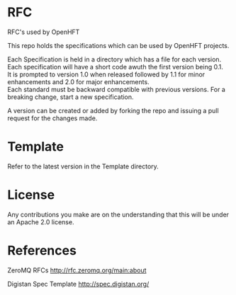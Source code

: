 # RFC
RFC's used by OpenHFT

This repo holds the specifications which can be used by OpenHFT projects.  

Each Specification is held in a directory which has a file for each version. Each specification will have a short code awuth the first version being 0.1.  
It is prompted to version 1.0 when released followed by 1.1 for minor enhancements and 2.0 for major enhancements.  
Each standard must be backward compatible with previous versions.  For a breaking change, start a new specification.

A version can be created or added by forking the repo and issuing a pull request for the changes made.

# Template
Refer to the latest version in the Template directory.

# License

Any contributions you make are on the understanding that this will be under an Apache 2.0 license.

# References

ZeroMQ RFCs http://rfc.zeromq.org/main:about

Digistan Spec Template http://spec.digistan.org/
